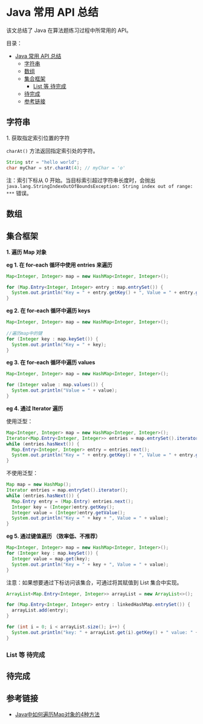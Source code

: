 # Java 常用 API 总结

该文总结了 Java 在算法题练习过程中所常用的 API。

目录：

- [Java 常用 API 总结](#java-常用-api-总结)
  - [字符串](#字符串)
  - [数组](#数组)
  - [集合框架](#集合框架)
    - [List 等 待完成](#list-等-待完成)
  - [待完成](#待完成)
  - [参考链接](#参考链接)

## 字符串

1\. 获取指定索引位置的字符

`charAt()` 方法返回指定索引处的字符。

```java
String str = "hello world";
char myChar = str.charAt(4); // myChar = 'o'
```

注：索引下标从 0 开始。当目标索引超过字符串长度时，会抛出 `java.lang.StringIndexOutOfBoundsException: String index out of range: ***` 错误。

## 数组

## 集合框架

**1\. 遍历 Map 对象**

**eg 1. 在 for-each 循环中使用 entries 来遍历**

```java
Map<Integer, Integer> map = new HashMap<Integer, Integer>();

for (Map.Entry<Integer, Integer> entry : map.entrySet()) {
  System.out.println("Key = " + entry.getKey() + ", Value = " + entry.getValue());
}
```

**eg 2. 在 for-each 循环中遍历 keys**

```java
Map<Integer, Integer> map = new HashMap<Integer, Integer>();
 
//遍历map中的键
for (Integer key : map.keySet()) {
  System.out.println("Key = " + key);
}
```

**eg 3. 在 for-each 循环中遍历 values**

```java
Map<Integer, Integer> map = new HashMap<Integer, Integer>();

for (Integer value : map.values()) {
  System.out.println("Value = " + value);
}
```

**eg 4. 通过 Iterator 遍历**

使用泛型：

```java
Map<Integer, Integer> map = new HashMap<Integer, Integer>();
Iterator<Map.Entry<Integer, Integer>> entries = map.entrySet().iterator();
while (entries.hasNext()) {
  Map.Entry<Integer, Integer> entry = entries.next();
  System.out.println("Key = " + entry.getKey() + ", Value = " + entry.getValue());
} 
```

不使用泛型：

```java
Map map = new HashMap();
Iterator entries = map.entrySet().iterator();
while (entries.hasNext()) {
  Map.Entry entry = (Map.Entry) entries.next();
  Integer key = (Integer)entry.getKey();
  Integer value = (Integer)entry.getValue();
  System.out.println("Key = " + key + ", Value = " + value);
}
```

**eg 5. 通过键值遍历 （效率低、不推荐）**

```java
Map<Integer, Integer> map = new HashMap<Integer, Integer>();
for (Integer key : map.keySet()) {
  Integer value = map.get(key);
  System.out.println("Key = " + key + ", Value = " + value);
}
```

注意：如果想要通过下标访问该集合，可通过将其赋值到 List 集合中实现。

```java
ArrayList<Map.Entry<Integer, Integer>> arrayList = new ArrayList<>();

for (Map.Entry<Integer, Integer> entry : linkedHashMap.entrySet()) {
  arrayList.add(entry);
}

for (int i = 0; i < arrayList.size(); i++) {
  System.out.println("key: " + arrayList.get(i).getKey() + " value: " + arrayList.get(i).getValue());
}
```

### List 等 待完成

## 待完成

## 参考链接

* [Java中如何遍历Map对象的4种方法](https://blog.csdn.net/tjcyjd/article/details/11111401)
